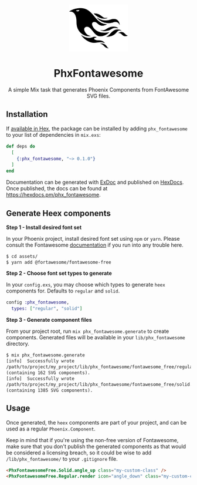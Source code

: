 <p align="center">
  <img src="assets/logo.png" height="128">
  <h1 align="center">PhxFontawesome</h1>
  <p align="center">
    A simple Mix task that generates Phoenix Components from FontAwesome SVG files.
  </p>
</p>

## Installation

If [available in Hex](https://hex.pm/docs/publish), the package can be installed
by adding `phx_fontawesome` to your list of dependencies in `mix.exs`:

```elixir
def deps do
  [
    {:phx_fontawesome, "~> 0.1.0"}
  ]
end
```

Documentation can be generated with [ExDoc](https://github.com/elixir-lang/ex_doc)
and published on [HexDocs](https://hexdocs.pm). Once published, the docs can
be found at <https://hexdocs.pm/phx_fontawesome>.

## Generate Heex components

**Step 1 - Install desired font set**

In your Phoenix project, install desired font set using `npm` or `yarn`. Please consult the Fontawesome
[documentation](https://fontawesome.com/docs/web/setup/packages) if you run into any trouble here.

```shell
$ cd assets/
$ yarn add @fortawesome/fontawesome-free
```

**Step 2 - Choose font set types to generate**

In your `config.exs`, you may choose which types to generate `heex` components for. Defaults to `regular` and `solid`.

```elixir
config :phx_fontawesome,
  types: ["regular", "solid"]
```

**Step 3 - Generate component files**

From your project root, run `mix phx_fontawesome.generate` to create components. Generated files will be available in your
`lib/phx_fontawesome` directory.

```shell
$ mix phx_fontawesome.generate
[info]  Successfully wrote /path/to/project/my_project/lib/phx_fontawesome/fontawesome_free/regular.ex (containing 162 SVG components).
[info]  Successfully wrote /path/to/project/my_project/lib/phx_fontawesome/fontawesome_free/solid.ex (containing 1385 SVG components).
```

## Usage

Once generated, the `heex` components are part of your project, and can be used as a regular `Phoenix.Component`.

Keep in mind that if you're using the non-free version of Fontawesome, make sure that you don't publish the
generated components as that would be considered a licensing breach, so it could be wise to add `/lib/phx_fontawesome/` to your `.gitignore` file.

```html
<PhxFontawesomeFree.Solid.angle_up class="my-custom-class" />
<PhxFontawesomeFree.Regular.render icon="angle_down" class="my-custom-class" />
```
